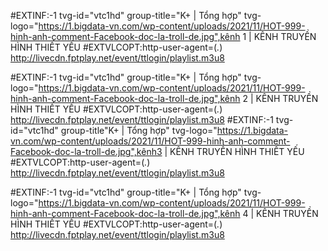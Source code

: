 #EXTINF:-1 tvg-id="vtc1hd" group-title="K+ | Tổng hợp" tvg-logo="https://1.bigdata-vn.com/wp-content/uploads/2021/11/HOT-999-hinh-anh-comment-Facebook-doc-la-troll-de.jpg",kênh 1 | KÊNH TRUYỀN HÌNH THIẾT YẾU
#EXTVLCOPT:http-user-agent=(_._)
http://livecdn.fptplay.net/event/ttlogin/playlist.m3u8

#EXTINF:-1 tvg-id="vtc1hd" group-title="K+ | Tổng hợp" tvg-logo="https://1.bigdata-vn.com/wp-content/uploads/2021/11/HOT-999-hinh-anh-comment-Facebook-doc-la-troll-de.jpg",kênh 2 | KÊNH TRUYỀN HÌNH THIẾT YẾU
#EXTVLCOPT:http-user-agent=(_._)
http://livecdn.fptplay.net/event/ttlogin/playlist.m3u8
#EXTINF:-1 tvg-id="vtc1hd" group-title"K+ | Tổng hợp" tvg-logo="https://1.bigdata-vn.com/wp-content/uploads/2021/11/HOT-999-hinh-anh-comment-Facebook-doc-la-troll-de.jpg",kênh3 | KÊNH TRUYỀN HÌNH THIẾT YẾU
#EXTVLCOPT:http-user-agent=(_._)
http://livecdn.fptplay.net/event/ttlogin/playlist.m3u8

#EXTINF:-1 tvg-id="vtc1hd" group-title="K+ | Tổng hợp" tvg-logo="https://1.bigdata-vn.com/wp-content/uploads/2021/11/HOT-999-hinh-anh-comment-Facebook-doc-la-troll-de.jpg",kênh 4 | KÊNH TRUYỀN HÌNH THIẾT YẾU
#EXTVLCOPT:http-user-agent=(_._)
http://livecdn.fptplay.net/event/ttlogin/playlist.m3u8
